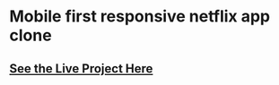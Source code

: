 # Mobile first responsive netflix app clone



## [See the Live Project Here](https://netflix-webapp.netlify.com/)
